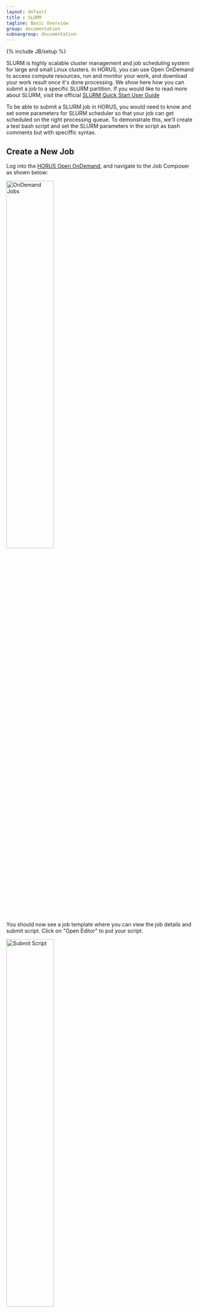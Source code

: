 ```yaml
---
layout: default
title : SLURM
tagline: Basic Overview
group: documentation
subnavgroup: documentation
---
```

{% include JB/setup %}

SLURM is highly scalable cluster management and job scheduling system for large and small Linux clusters. In HORUS, you can use Open OnDemand to access compute resources, run and monitor your work, and download your work result once it's done processing. We show here how you can submit a job to a specific SLURM partition. If you would like to read more about SLURM, visit the official <a href="https://slurm.schedmd.com/quickstart.html">SLURM Quick Start User Guide</a>

To be able to submit a SLURM job in HORUS, you would need to know and set some parameters for SLURM scheduler so that your job can get scheduled on the right processing queue. To demonstrate this, we'll create a test bash script and set the SLURM parameters in the script as bash comments but with speciffic syntax. 

<h2>Create a New Job</h2>

Log into the <a href="https://wsu-ondemand.osris.org">HORUS Open OnDemand</a>, and navigate to the Job Composer as shown below:

<img style="width: 50%" src="{{IMAGE_PATH}}/documentation/slurm/ood-jobs-menu.png" alt="OnDemand Jobs"/>

You should now see a job template where you can view the job details and submit script. Click on "Open Editor" to put your script.

<img style="width: 50%" src="{{IMAGE_PATH}}/documentation/slurm/ood_submit_script.png" alt="Submit Script"/>

In the editor window, enter the following bash code and click 'Save'

	#!/bin/bash
	# JOB HEADERS HERE
	# This sets the partition we’re requesting. Other options are lm and gp
	#SBATCH -p lc
	hostname
	sleep 60
	echo "Hello World from a HORUS large Compute (lc) node"

Go back to the previous page, and click on 'submit' as shown here:

<img style="width: 50%" src="{{IMAGE_PATH}}/documentation/slurm/ood_job_submit.png" alt="SLURM Job Submit"/>

To view all active jobs you submitted, go to the Open OnDemand home page, and then click on Jobs -> Active Jobs. It would list something like this:

<img style="width: 100%" src="{{IMAGE_PATH}}/documentation/slurm/ood_active_jobs.png" alt="Active Jobs"/>

For more information on the SLURM options you can use in your script, please see the documentation for the <a href="https://slurm.schedmd.com/sbatch.html">sbatch</a> command.


